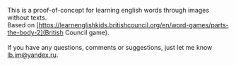 This is a proof-of-concept for learning english words through images without texts.<br>
Based on [https://learnenglishkids.britishcouncil.org/en/word-games/parts-the-body-2](British Council game).<br>
<br>
If you have any questions, comments or suggestions, just let me know <a href="mailto:lb.im@yandex.ru?subject=English card site">lb.im@yandex.ru</a>.